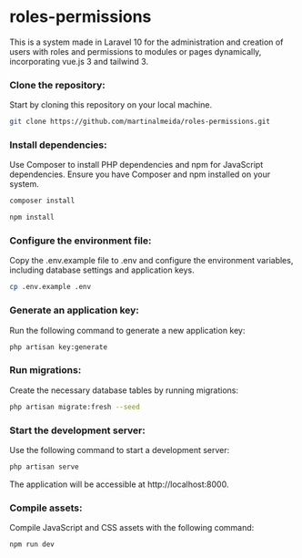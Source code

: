 # roles-permissions

This is a system made in Laravel 10 for the administration and creation of users with roles and permissions to modules or pages dynamically, incorporating vue.js 3 and tailwind 3.

### Clone the repository:

Start by cloning this repository on your local machine.

```bash
git clone https://github.com/martinalmeida/roles-permissions.git
```

### Install dependencies:

Use Composer to install PHP dependencies and npm for JavaScript dependencies. Ensure you have Composer and npm installed on your system.

```sh
composer install
```

```sh
npm install
```

### Configure the environment file:

Copy the .env.example file to .env and configure the environment variables, including database settings and application keys.

```sh
cp .env.example .env
```

### Generate an application key:

Run the following command to generate a new application key:

```sh
php artisan key:generate
```

### Run migrations:

Create the necessary database tables by running migrations:

```sh
php artisan migrate:fresh --seed
```

### Start the development server:

Use the following command to start a development server:

```sh
php artisan serve
```

The application will be accessible at http://localhost:8000.

### Compile assets:

Compile JavaScript and CSS assets with the following command:

```sh
npm run dev
```
